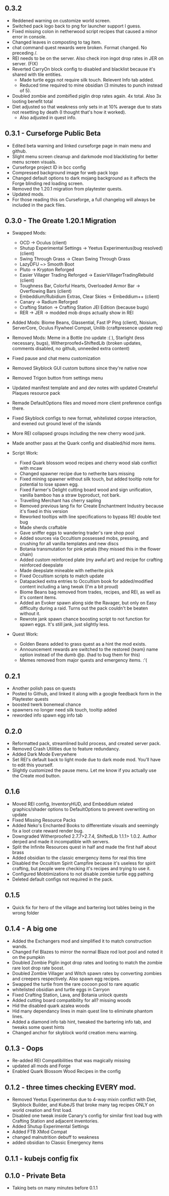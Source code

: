 ## 0.3.2
* Reddened warning on customize world screen.
* Switched pack logo back to png for launcher support I guess.
* Fixed missing colon in netherwood script recipes that caused a minor error in console.
* Changed leaves in composting to tag item.
* chat command quest rewards were broken.  Format changed.  No preceding /.
* REI needs to be on the server. Also check iron ingot drop rates in JER on server.  (FIX)
* Reverted CarryOn block config to disabled and blacklist because it's shared with tile entities.
	* Made turtle eggs not require silk touch.  Relevent Info tab added.
	* Reduced time required to mine obsidian (3 minutes to punch instead of 5).
* Doubled zombie and zombified piglin drop rates again.  4x total.  Also 3x looting benefit total
* Diet adjusted so that weakness only sets in at 10% average due to stats not resetting by death (I thought that's how it worked).
	* Also adjusted in quest info.

## 0.3.1 - Curseforge Public Beta
* Edited beta warning and linked curseforge page in main menu and github.
* Slight menu screen cleanup and darkmode mod blacklisting for better menu screen visuals.
* Curseforge project ID in bcc config
* Compressed background image for web pack logo
* Changed default options to dark mojang background as it affects the Forge blinding red loading screen.
* Removed the 1.20.1 migration from playtester quests.
* Updated mods.
* For those reading this on Curseforge, a full changelog will always be included in the pack files.

## 0.3.0 - The Greate 1.20.1 Migration
* Swapped Mods:
	* OCD -> Oculus (client)
	* Shutup Experimental Settings -> Yeetus Experimentus(bug resolved) (client)
	* Swing Through Grass -> Clean Swing Through Grass
	* LazyDFU ~> Smooth Boot
	* Pluto -> Krypton Reforged
	* Easier Villager Trading Reforged -> EasierVillagerTradingRebuild (client)
	* Toughness Bar, Colorful Hearts, Overloaded Armor Bar -> Overflowing Bars (client)
	* Embeddium/Rubidium Extras, Clear Skies -> Embeddium++ (client)
	* Canary -> Radium Reforged
	* Crafting Station -> Crafting Station JEI Edition (because bugs)
	* RER -> JER -> modded mob drops actually show in REI
* Added Mods: Biome Beans, Glassential, Fast IP Ping (client), Noisium, ServerCore, Oculus Flywheel Compat, Unilib (craftpresence update req)
* Removed Mods: Meme in a Bottle (no update :( ), Starlight (less necessary, bugs), Witherproofed+ShiftedLib (broken updates, comments disabled, no github, unneeded extra content)

* Fixed pause and chat menu customization
* Removed Skyblock GUI custom buttons since they're native now
* Removed Trigon button from settings menu

* Updated manifest template and and dev notes with updated Createful Plaques resource pack
* Remade DefaultOptions files and moved more client preference configs there.
* Fixed Skyblock configs to new format, whitelisted corpse interaction, and evened out ground level of the islands
* More REI collapsed groups including the new cherry wood junk.
* Made another pass at the Quark config and disabled/hid more items.

* Script Work:
	* Fixed Quark blossom wood recipes and cherry wood slab conflict with mcaw
	* Changed spawner recipe due to netherite bars missing
	* Fixed mining spawner without silk touch, but added tooltip note for potential to lose spawn egg.
	* Fixed Farmer's Delight cutting board wood and sign unification, vanilla bamboo has a straw byproduct, not bark.
	* Travelling Merchant has cherry sapling
	* Removed previous lang fix for Create Enchantment Industry because it's fixed in this version
	* Reworked tooltips with line specifications to bypass REI double text bug
	* Made sherds craftable
	* Gave sniffer eggs to wandering trader's rare shop pool
	* Added sources via Occultism possessed mobs, pressing, and crushing for all vanilla templates and new discs
	* Botania transmutation for pink petals (they missed this in the flower chain)
	* Added custom reinforced plate (my awful art) and recipe for crafting reinforced deepslate
	* Made deepslate mineable with netherite pick
	* Fixed Occultism scripts to match update
	* Datapacked extra entries to Occultism book for added/modified content including a lang tweak (I'm a bit proud)
	* Biome Beans bag removed from trades, recipes, and REI, as well as it's content items.
	* Added an Evoker spawn along side the Ravager, but only on Easy difficulty during a raid.  Turns out the pack couldn't be beaten without it.
	* Rewrote jank spawn chance boosting script to not function for spawn eggs.  It's still jank, just slightly less.

* Quest Work:
	* Golden Beans added to grass quest as a hint the mod exists.
	* Announcement rewards are switched to the restored {team} name option instead of the dumb @p. (had to bug them for this)
	* Memes removed from major quests and emergency items. :'(
	
## 0.2.1
* Another polish pass on quests
* Posted to Github, and linked it along with a google feedback form in the Playtester quests
* boosted twerk bonemeal chance
* spawners no longer need silk touch, tooltip added
* reworded info spawn egg info tab
## 0.2.0
* Reformatted pack, streamlined build process, and created server pack.
* Removed Crash Utilities due to feature redundancy.
* Added Dark Mode Everywhere
* Set REI's default back to light mode due to dark mode mod.  You'll have to edit this yourself.
* Slightly customized the pause menu.  Let me know if you actually use the Create mod button.

## 0.1.6
* Moved REI config, InventoryHUD, and Embeddium related graphics/shader options to DefaultOptions to prevent overwriting on update
* Fixed Missing Resource Packs
* Added Neko's Enchanted Books to differentiate visuals and seemingly fix a loot crate reward render bug.
* Downgraded Witherproofed 2.7.7>2.7.4, ShiftedLib 1.1.1> 1.0.2.  Author derped and made it incompatible with servers.
* Split the Infinite Resources quest in half and made the first half about brass
* Added obsidian to the classic emergency items for real this time
* Disabled the Occultism Spirit Campfire because it's useless for spirit crafting, but people were checking it's recipes and trying to use it.
* Configured Mobtimizations to not disable zombie turtle egg pathing
* Deleted default configs not required in the pack.
## 0.1.5
* Quick fix for hero of the village and bartering loot tables being in the wrong folder
## 0.1.4 - A big one
* Added the Exchangers mod and simplified it to match construction wands.
* Changed Fel Blazes to mirror the normal Blaze rod loot pool and noted it on the pumpkin
* Doubled Zombie Piglin ingot drop rates and looting to match the zombie rare loot drop rate boost.
* Doubled Zombie Villager and Witch spawn rates by converting zombies and creepers respectively.  Also spawn egg recipes.
* Swapped the turtle from the rare cocoon pool to rare aquatic
* whitelisted obsidian and turtle eggs in Carryon
* Fixed Crafting Station, Lava, and Botania unlock quests
* Added cutting board compatibility for all? missing woods
* Hid the disabled quark azalea woods
* Hid many dependancy lines in main quest line to eliminate phantom lines.
* Added a diamond info tab hint, tweaked the bartering info tab, and tweaks some quest hints
* Changed anchor for skyblock world creation menu warning.
## 0.1.3 - Oops
* Re-added REI Compatibilities that was magically missing
* updated all mods and Forge
* Enabled Quark Blossom Wood Recipes in the config
## 0.1.2 - three times checking EVERY mod.
* Removed Yeetus Experimentus due to 4-way mixin conflict with Diet, Skyblock Builder, and KubeJS that broke many tag recipes ONLY on world creation and first load.
* Disabled one tweak inside Canary's config for similar first load bug with Crafting Station and adjacent inventories.
* Added Shutup Experimental Settings
* Added FTB XMod Compat
* changed malnutrition debuff to weakness
* added obsidian to Classic Emergency items
## 0.1.1 - kubejs config fix
## 0.1.0 - Private Beta
* Taking bets on many minutes before 0.1.1